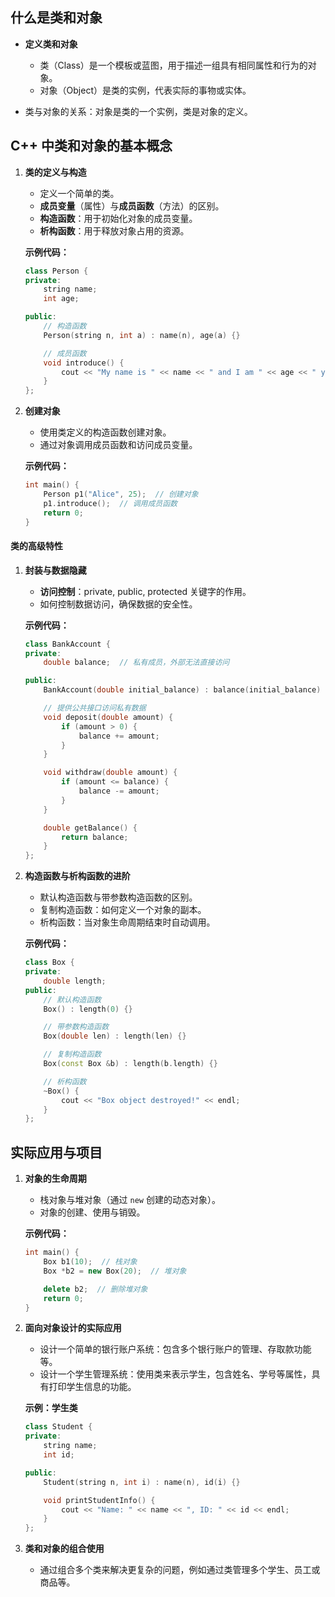 


## **什么是类和对象**
   * **定义类和对象**

     * 类（Class）是一个模板或蓝图，用于描述一组具有相同属性和行为的对象。
     * 对象（Object）是类的实例，代表实际的事物或实体。
   * 类与对象的关系：对象是类的一个实例，类是对象的定义。


## **C++ 中类和对象的基本概念**

1. **类的定义与构造**

   * 定义一个简单的类。
   * **成员变量**（属性）与**成员函数**（方法）的区别。
   * **构造函数**：用于初始化对象的成员变量。
   * **析构函数**：用于释放对象占用的资源。

   **示例代码：**

   ```cpp
   class Person {
   private:
       string name;
       int age;

   public:
       // 构造函数
       Person(string n, int a) : name(n), age(a) {}

       // 成员函数
       void introduce() {
           cout << "My name is " << name << " and I am " << age << " years old." << endl;
       }
   };
   ```

2. **创建对象**

   * 使用类定义的构造函数创建对象。
   * 通过对象调用成员函数和访问成员变量。

   **示例代码：**

   ```cpp
   int main() {
       Person p1("Alice", 25);  // 创建对象
       p1.introduce();  // 调用成员函数
       return 0;
   }
   ```

#### **类的高级特性**

1. **封装与数据隐藏**

   * **访问控制**：private, public, protected 关键字的作用。
   * 如何控制数据访问，确保数据的安全性。

   **示例代码：**

   ```cpp
   class BankAccount {
   private:
       double balance;  // 私有成员，外部无法直接访问

   public:
       BankAccount(double initial_balance) : balance(initial_balance) {}

       // 提供公共接口访问私有数据
       void deposit(double amount) {
           if (amount > 0) {
               balance += amount;
           }
       }

       void withdraw(double amount) {
           if (amount <= balance) {
               balance -= amount;
           }
       }

       double getBalance() {
           return balance;
       }
   };
   ```

2. **构造函数与析构函数的进阶**

   * 默认构造函数与带参数构造函数的区别。
   * 复制构造函数：如何定义一个对象的副本。
   * 析构函数：当对象生命周期结束时自动调用。

   **示例代码：**

   ```cpp
   class Box {
   private:
       double length;
   public:
       // 默认构造函数
       Box() : length(0) {}

       // 带参数构造函数
       Box(double len) : length(len) {}

       // 复制构造函数
       Box(const Box &b) : length(b.length) {}

       // 析构函数
       ~Box() {
           cout << "Box object destroyed!" << endl;
       }
   };
   ```

## **实际应用与项目**

1. **对象的生命周期**

   * 栈对象与堆对象（通过 `new` 创建的动态对象）。
   * 对象的创建、使用与销毁。

   **示例代码：**

   ```cpp
   int main() {
       Box b1(10);  // 栈对象
       Box *b2 = new Box(20);  // 堆对象

       delete b2;  // 删除堆对象
       return 0;
   }
   ```

2. **面向对象设计的实际应用**

   * 设计一个简单的银行账户系统：包含多个银行账户的管理、存取款功能等。
   * 设计一个学生管理系统：使用类来表示学生，包含姓名、学号等属性，具有打印学生信息的功能。

   **示例：学生类**

   ```cpp
   class Student {
   private:
       string name;
       int id;

   public:
       Student(string n, int i) : name(n), id(i) {}

       void printStudentInfo() {
           cout << "Name: " << name << ", ID: " << id << endl;
       }
   };
   ```

3. **类和对象的组合使用**
   * 通过组合多个类来解决更复杂的问题，例如通过类管理多个学生、员工或商品等。

